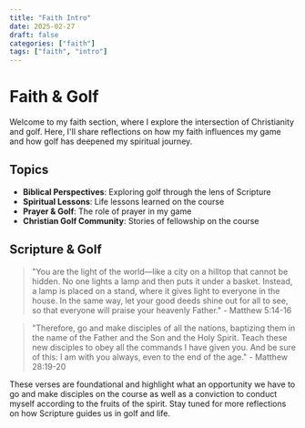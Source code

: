```yaml
---
title: "Faith Intro"
date: 2025-02-27
draft: false
categories: ["faith"]
tags: ["faith", "intro"]
---
```


# Faith & Golf

Welcome to my faith section, where I explore the intersection of Christianity and golf. Here, I'll share reflections on how my faith influences my game and how golf has deepened my spiritual journey.

## Topics

- **Biblical Perspectives**: Exploring golf through the lens of Scripture
- **Spiritual Lessons**: Life lessons learned on the course
- **Prayer & Golf**: The role of prayer in my game
- **Christian Golf Community**: Stories of fellowship on the course

## Scripture & Golf

> "You are the light of the world—like a city on a hilltop that cannot be hidden. No one lights a lamp and then puts it under a basket. Instead, a lamp is placed on a stand, where it gives light to everyone in the house. In the same way, let your good deeds shine out for all to see, so that everyone will praise your heavenly Father." - Matthew 5:14-16

> "Therefore, go and make disciples of all the nations, baptizing them in the name of the Father and the Son and the Holy Spirit. Teach these new disciples to obey all the commands I have given you. And be sure of this: I am with you always, even to the end of the age." - Matthew 28:19-20

These verses are foundational and highlight what an opportunity we have to go and make disciples on the course as well as a conviction to conduct myself according to the fruits of the spirit. Stay tuned for more reflections on how Scripture guides us in golf and life.
